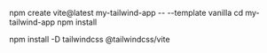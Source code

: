 npm create vite@latest my-tailwind-app -- --template vanilla
cd my-tailwind-app
npm install


npm install -D tailwindcss @tailwindcss/vite
